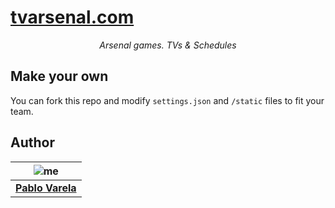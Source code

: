 # [tvarsenal.com](https://tvarsenal.com)

<p align="center"><i>Arsenal games. TVs & Schedules</i></p>

## Make your own

You can fork this repo and modify `settings.json` and `/static` files to fit your team.


## Author

| ![me](https://www.gravatar.com/avatar/fa50aeff0ddd6e63273a068b04353d9d?s=100)|
| -----------------------------------------------------------------------------|
| [__Pablo Varela__](http://pablo.life)                                        |
